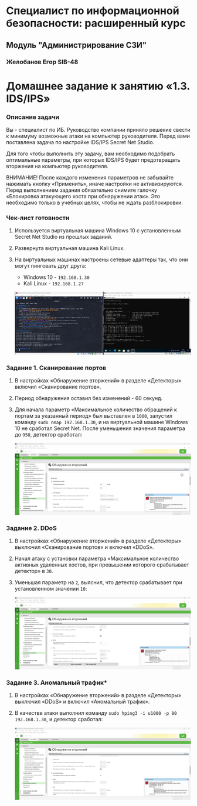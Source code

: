 # Специалист по информационной безопасности: расширенный курс
## Модуль "Администрирование СЗИ"
### Желобанов Егор SIB-48

# Домашнее задание к занятию «1.3. IDS/IPS»

### Описание задачи

Вы - специалист по ИБ. Руководство компании приняло решение свести к минимуму возможные атаки на компьютер руководителя. Перед вами поставлена задача по настройке IDS/IPS Secret Net Studio.

Для того чтобы выполнить эту задачу, вам необходимо подобрать оптимальные параметры, при которых IDS/IPS будет предотвращать вторжения на компьютер руководителя.

ВНИМАНИЕ! После каждого изменения параметров не забывайте нажимать кнопку «Применить», иначе настройки не активизируются.
Перед выполнением задания обязательно снимите галочку «Блокировка атакующего хоста при обнаружении атак». Это необходимо только в учебных целях, чтобы не ждать разблокировки.

### Чек-лист готовности

1. Используется виртуальная машина Windows 10 с установленным Secret Net Studio из прошлых заданий.
2. Развернута виртуальная машина Kali Linux.
3. На виртуальных машинах настроены сетевые адаптеры так, что они могут пинговать друг друга:

    * Windows 10 - `192.168.1.30`
    * Kali Linux - `192.168.1.27`

    ![](assets/virtual_machines.jpg)

### Задание 1. Сканирование портов

1. В настройках «Обнаружение вторжений» в разделе «Детекторы» включил «Сканирование портов».
2. Период обнаружения оставил без изменений - 60 секунд.
3. Для начала параметр «Максимальное количество обращений к портам за указанный период» был выставлен в `1000`, запустил команду `sudo nmap 192.168.1.30`,
   и на виртуальной машине Windows 10 не сработал Secret Net. После уменьшения значения параметра до `950`, детектор сработал:

   ![](assets/task01/1_scan_ports.jpg)

### Задание 2. DDoS

1. В настройках «Обнаружение вторжений» в разделе «Детекторы» выключил «Сканирование портов» и включил «DDoS».
2. Начал атаку с установки параметра «Максимальное количество активных удаленных хостов, при превышении которого срабатывает детектор» в `30`.
3. Уменьшая параметр на `2`, выяснил, что детектор срабатывает при установленном значении `10`:

   ![](assets/task02/1_ddos.jpg)
   
### Задание 3. Аномальный трафик*

1. В настройках «Обнаружение вторжений» в разделе «Детекторы» выключил «DDoS» и включил «Аномальный трафик».
2. В качестве атаки выполнил команду `sudo hping3 -i u1000 -p 80 192.168.1.30`, и детектор сработал:

   ![](assets/task03/1_anomal_traffic.jpg)
